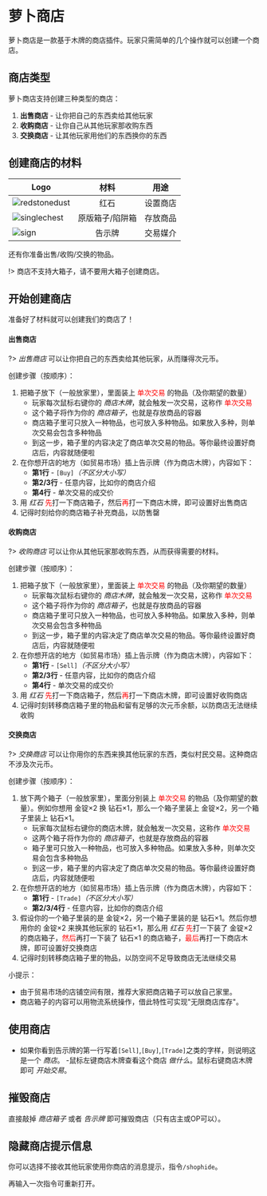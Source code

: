 # 萝卜商店

萝卜商店是一款基于木牌的商店插件。玩家只需简单的几个操作就可以创建一个商店。

## 商店类型

萝卜商店支持创建三种类型的商店：

1. **出售商店** - 让你把自己的东西卖给其他玩家
2. **收购商店** - 让你自己从其他玩家那收购东西
3. **交换商店** - 让其他玩家用他们的东西换你的东西

## 创建商店的材料

[redstone]: https://gamepedia.cursecdn.com/minecraft_gamepedia/thumb/9/91/Redstone_Dust_Revision_1.png/64px-Redstone_Dust_Revision_1.png ':class=img-32'
[singlechest]: https://gamepedia.cursecdn.com/minecraft_gamepedia/thumb/3/32/Chest_Revision_1.png/64px-Chest_Revision_1.png ':class=img-32'
[sign]: https://gamepedia.cursecdn.com/minecraft_gamepedia/thumb/0/0d/Oak_Sign_Revision_1.png/64px-Oak_Sign_Revision_1.png ':class=img-32'

| Logo                        |      材料       |   用途   |
| --------------------------- | :-------------: | :------: |
| ![redstonedust][redstone]   |      红石       | 设置商店 |
| ![singlechest][singlechest] | 原版箱子/陷阱箱 | 存放商品 |
| ![sign][sign]               |     告示牌      | 交易媒介 |

还有你准备出售/收购/交换的物品。

!> 商店不支持大箱子，请不要用大箱子创建商店。

## 开始创建商店

准备好了材料就可以创建我们的商店了！

<!-- tabs:start -->

#### **出售商店**

?> *出售商店* 可以让你把自己的东西卖给其他玩家，从而赚得次元币。

创建步骤（按顺序）：

1. 把箱子放下（一般放家里），里面装上 <span style="color: red">单次交易</span> 的物品（及你期望的数量）
   - 玩家每次<kbd>鼠标右键</kbd>你的 *商店木牌*，就会触发一次交易，这称作 <span style="color: red">单次交易</span>
   - 这个箱子将作为你的 *商店箱子*，也就是存放商品的容器
   - 商店箱子里可只放入一种物品，也可放入多种物品。如果放入多种，则单次交易会包含多种物品
   - 到这一步，箱子里的内容决定了商店单次交易的物品。等你最终设置好商店后，内容就随便啦
2. 在你想开店的地方（如贸易市场）插上告示牌（作为商店木牌），内容如下：
   - **第1行** - `[Buy]`*（不区分大小写）*
   - **第2/3行** - 任意内容，比如你的商店介绍
   - **第4行** - 单次交易的成交价
3. 用 *红石* <span style="color: red">先</span>打一下商店箱子，然后<span style="color: red">再</span>打一下商店木牌，即可设置好出售商店
4. 记得时刻给你的商店箱子补充商品，以防售罄

#### **收购商店**

?> *收购商店* 可以让你从其他玩家那收购东西，从而获得需要的材料。

创建步骤（按顺序）：

1. 把箱子放下（一般放家里），里面装上 <span style="color: red">单次交易</span> 的物品（及你期望的数量）
   - 玩家每次<kbd>鼠标右键</kbd>你的 *商店木牌*，就会触发一次交易，这称作 <span style="color: red">单次交易</span>
   - 这个箱子将作为你的 *商店箱子*，也就是存放商品的容器
   - 商店箱子里可只放入一种物品，也可放入多种物品。如果放入多种，则单次交易会包含多种物品
   - 到这一步，箱子里的内容决定了商店单次交易的物品。等你最终设置好商店后，内容就随便啦
2. 在你想开店的地方（如贸易市场）插上告示牌（作为商店木牌），内容如下：
   - **第1行** - `[Sell]`*（不区分大小写）*
   - **第2/3行** - 任意内容，比如你的商店介绍
   - **第4行** - 单次交易的成交价
3. 用 *红石* <span style="color: red">先</span>打一下商店箱子，然后<span style="color: red">再</span>打一下商店木牌，即可设置好收购商店
4. 记得时刻转移商店箱子里的物品和留有足够的次元币余额，以防商店无法继续收购

#### **交换商店**

?> *交换商店* 可以让你用你的东西来换其他玩家的东西，类似村民交易。这种商店不涉及次元币。

创建步骤（按顺序）：

1. 放下两个箱子（一般放家里），里面分别装上 <span style="color: red">单次交易</span> 的物品（及你期望的数量）。例如你想用 金锭×2 换 钻石×1，那么一个箱子里装上 金锭×2，另一个箱子里装上 钻石×1。
   - 玩家每次<kbd>鼠标右键</kbd>你的商店木牌，就会触发一次交易，这称作 <span style="color: red">单次交易</span>
   - 这两个箱子将作为你的 *商店箱子*，也就是存放商品的容器
   - 箱子里可只放入一种物品，也可放入多种物品。如果放入多种，则单次交易会包含多种物品
   - 到这一步，箱子里的内容决定了商店单次交易的物品。等你最终设置好商店后，内容就随便啦
2. 在你想开店的地方（如贸易市场）插上告示牌（作为商店木牌），内容如下：
   - **第1行** - `[Trade]`*（不区分大小写）*
   - **第2/3/4行** - 任意内容，比如你的商店介绍
3. 假设你的一个箱子里装的是 金锭×2，另一个箱子里装的是 钻石×1。然后你想用你的 金锭×2 来换其他玩家的 钻石×1，那么用 *红石* <span style="color: red">先</span>打一下装了 金锭×2 的商店箱子，<span style="color: red">然后</span>再打一下装了 钻石×1 的商店箱子，<span style="color: red">最后</span>再打一下商店木牌，即可设置好交换商店
4. 记得时刻转移商店箱子里的物品，以防空间不足导致商店无法继续交易

<!-- tabs:end -->

小提示：

- 由于贸易市场的店铺空间有限，推荐大家把商店箱子可以放自己家里。
- 商店箱子的内容可以用物流系统操作，借此特性可实现"无限商店库存"。

## 使用商店

- 如果你看到告示牌的第一行写着`[Sell]`,`[Buy]`,`[Trade]`之类的字样，则说明这是一个 *商店*。
-<kbd>鼠标左键</kbd>商店木牌查看这个商店 *做什么*。<kbd>鼠标右键</kbd>商店木牌即可 *开始交易*。

## 摧毁商店

直接敲掉 *商店箱子* 或者 *告示牌* 即可摧毁商店（只有店主或OP可以）。

## 隐藏商店提示信息

你可以选择不接收其他玩家使用你商店的消息提示，指令`/shophide`。

再输入一次指令可重新打开。
